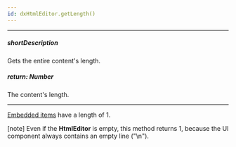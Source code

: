 ```yaml
---
id: dxHtmlEditor.getLength()
---
```

---
##### shortDescription
Gets the entire content's length.

##### return: Number
The content's length.

---
[Embedded items](/concepts/05%20Widgets/HtmlEditor/10%20Formats '/Documentation/Guide/UI_Components/HtmlEditor/Formats/') have a length of 1. 

[note] Even if the **HtmlEditor** is empty, this method returns 1, because the UI component always contains an empty line ("\n").